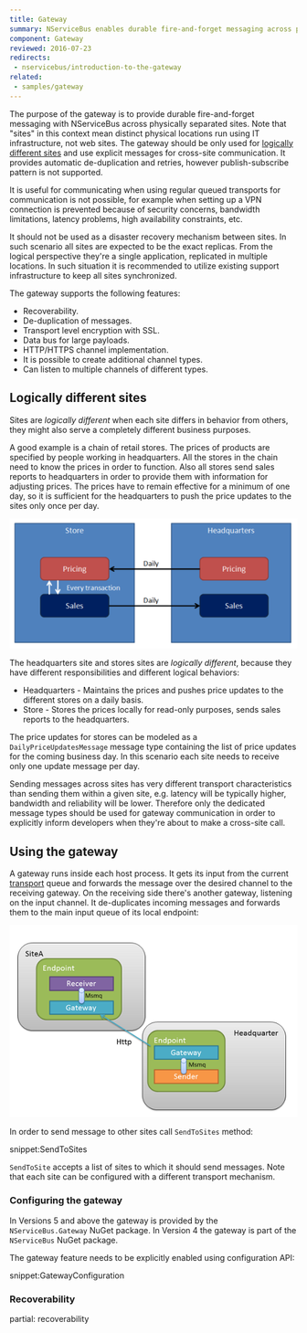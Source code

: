 ```yaml
---
title: Gateway
summary: NServiceBus enables durable fire-and-forget messaging across physically separated IT infrastructure
component: Gateway
reviewed: 2016-07-23
redirects:
 - nservicebus/introduction-to-the-gateway
related:
 - samples/gateway
---
```


The purpose of the gateway is to provide durable fire-and-forget messaging with NServiceBus across physically separated sites. Note that "sites" in this context mean distinct physical locations run using IT infrastructure, not web sites. The gateway should be only used for [logically different sites](#logically-different-sites) and use explicit messages for cross-site communication. It provides automatic de-duplication and retries, however publish-subscribe pattern is not supported.

It is useful for communicating when using regular queued transports for communication is not possible, for example when setting up a VPN connection is prevented because of security concerns, bandwidth limitations, latency problems, high availability constraints, etc.

It should not be used as a disaster recovery mechanism between sites. In such scenario all sites are expected to be the exact replicas. From the logical perspective they're a single application, replicated in multiple locations. In such situation it is recommended to utilize existing support infrastructure to keep all sites synchronized.

The gateway supports the following features:

 * Recoverability.
 * De-duplication of messages.
 * Transport level encryption with SSL.
 * Data bus for large payloads.
 * HTTP/HTTPS channel implementation.
 * It is possible to create additional channel types.
 * Can listen to multiple channels of different types.


## Logically different sites

Sites are _logically different_ when each site differs in behavior from others, they might also serve a completely different business purposes.

A good example is a chain of retail stores. The prices of products are specified by people working in headquarters. All the stores in the chain need to know the prices in order to function. Also all stores send sales reports to headquarters in order to provide them with information for adjusting prices. The prices have to remain effective for a minimum of one day, so it is sufficient for the headquarters to push the price updates to the sites only once per day.

![Gateway Store and Headquarters example](store-to-headquarters-pricing-and-sales.png "Logical view")

The headquarters site and stores sites are _logically different_, because they have different responsibilities and different logical behaviors:

 * Headquarters - Maintains the prices and pushes price updates to the different stores on a daily basis.
 * Store - Stores the prices locally for read-only purposes, sends sales reports to the headquarters.

The price updates for stores can be modeled as a `DailyPriceUpdatesMessage` message type containing the list of price updates for the coming business day. In this scenario each site needs to receive only one update message per day.

Sending messages across sites has very different transport characteristics than sending them within a given site, e.g. latency will be typically higher, bandwidth and reliability will be lower. Therefore only the dedicated message types should be used for gateway communication in order to explicitly inform developers when they're about to make a cross-site call.


## Using the gateway

A gateway runs inside each host process. It gets its input from the current [transport](/nservicebus/transports/) queue and forwards the message over the desired channel to the receiving gateway. On the receiving side there's another gateway, listening on the input channel. It de-duplicates incoming messages and forwards them to the main input queue of its local endpoint:

![](gateway-headquarter-to-site-a.png "Physical view")

In order to send message to other sites call `SendToSites` method:

snippet:SendToSites

`SendToSite` accepts a list of sites to which it should send messages. Note that each site can be configured with a different transport mechanism.


### Configuring the gateway

In Versions 5 and above the gateway is provided by the `NServiceBus.Gateway` NuGet package. In Version 4 the gateway is part of the `NServiceBus` NuGet package.

The gateway feature needs to be explicitly enabled using configuration API:

snippet:GatewayConfiguration


### Recoverability

partial: recoverability